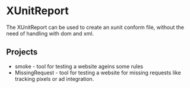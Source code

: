 # XUnitReport 
The XUnitReport can be used to create an xunit conform file, without the need of handling with dom and xml.

## Projects

* smoke - tool for testing a website ageins some rules
* MissingRequest - tool for testing a website for missing requests like tracking pixels or ad integration.
